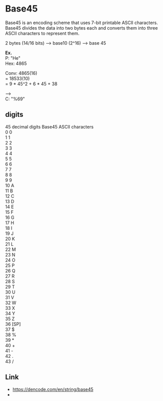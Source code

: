 
# Base45


Base45 is an encoding scheme that uses 7-bit printable ASCII characters.  
Base45 divides the data into two bytes each and converts them into three ASCII characters to represent them.  

2 bytes (14/16 bits) --> base10 (2^16) --> base 45 

**Ex.**   
P:  "He"  
Hex:  4865   

Conv: 4865(16)  
= 18533(10)  
= 9 * 45^2 + 6 * 45 + 38  

-->  
C:  "%69"  

## digits

45 decimal digits	Base45 ASCII characters   
0	0  
1	1  
2	2  
3	3  
4	4  
5	5  
6	6  
7	7  
8	8  
9	9  
10	A  
11	B  
12	C  
13	D  
14	E  
15	F  
16	G  
17	H  
18	I  
19	J  
20	K  
21	L  
22	M  
23	N  
24	O  
25	P  
26	Q  
27	R  
28	S  
29	T  
30	U  
31	V  
32	W  
33	X  
34	Y  
35	Z  
36	[SP]  
37	$  
38	%  
39	*  
40	+  
41	-  
42	.   
43	/  

## Link
- https://dencode.com/en/string/base45
- 
